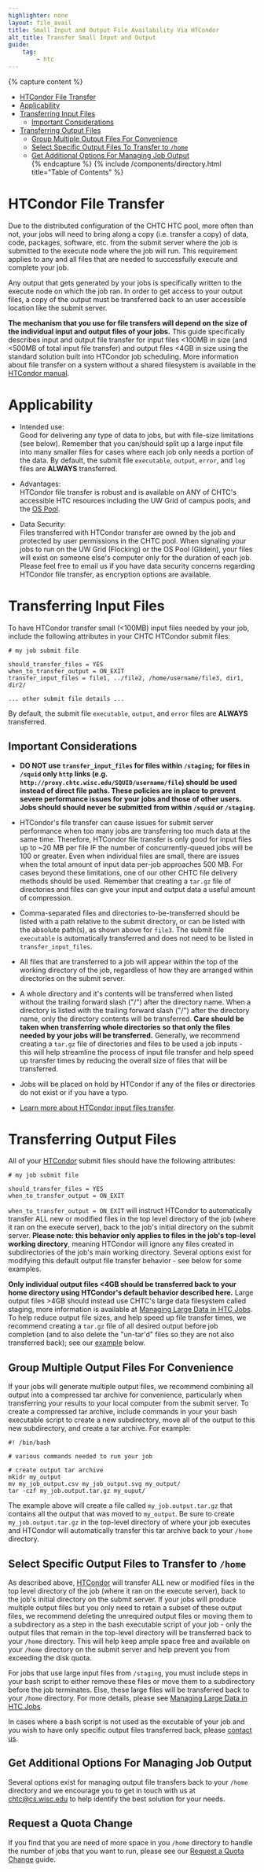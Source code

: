 ```yaml
---
highlighter: none
layout: file_avail
title: Small Input and Output File Availability Via HTCondor
alt_title: Transfer Small Input and Output
guide:
    tag:
        - htc
---
```


{% capture content %}
* [HTCondor File Transfer](#transfer)   
* [Applicability](#Appli)    
* [Transferring Input Files](#input)   
    * [Important Considerations](#important-considerations)   
* [Transferring Output Files](#output)    
    * [Group Multiple Output Files For Convenience](#group)    
    * [Select Specific Output Files To Transfer to `/home`](#select)    
    * [Get Additional Options For Managing Job Output](#help)    
{% endcapture %}
{% include /components/directory.html title="Table of Contents" %}

<span name="transfer"></span>

# HTCondor File Transfer

Due to the distributed configuration of the CHTC HTC pool, more often than not, 
your jobs will need to bring along a copy (i.e. transfer a copy) of 
data, code, packages, software, etc. from the submit server where the job 
is submitted to the execute node where the job will run. This requirement 
applies to any and all files that are needed to successfully execute and 
complete your job.

Any output that gets generated by your jobs is specifically written to 
the execute node on which the job ran. In order to get access to 
your output files, a copy of the output must be transferred back 
to an user accessible location like the submit server.

**The mechanism that you use for file transfers will depend on the size 
of the individual input and output files of your jobs.** This guide 
specifically describes input and output file transfer for input files 
<100MB in size (and <500MB of total input file transfer) and output 
files <4GB in size using the standard solution built into HTCondor 
job scheduling. More information about file transfer on a system 
without a shared filesystem is available in the 
[HTCondor manual](https://htcondor.readthedocs.io/en/latest/users-manual/file-transfer.html).

<span name="Appli"></span>

# Applicability

* Intended use:  
Good for delivering any type of data to jobs, but with file-size
limitations (see below). Remember that you can/should split up a large
input file into many smaller files for cases where each job only needs a
portion of the data. By default, the submit file `executable`,
`output`, `error`, and `log` files are **ALWAYS** transferred.

* Advantages:  
HTCondor file transfer is robust and is available on ANY of CHTC\'s
accessible HTC resources including the UW Grid of campus pools, and the
<a href="https://osg-htc.org/about/open_science_pool/">OS Pool</a>.

* Data Security:  
Files transferred with HTCondor transfer are owned by the job and
protected by user permissions in the CHTC pool. When signaling your jobs
to run on the UW Grid (Flocking) or the OS Pool (Glidein),
your files will exist on someone else\'s computer only for the duration
of each job. Please feel free to email us if you have data security
concerns regarding HTCondor file transfer, as encryption options are
available.


<span name="input"></span>

# Transferring Input Files

To have HTCondor transfer small (<100MB) input files needed by 
your job, include the following attributes in your CHTC HTCondor submit files:

``` {.sub}
# my job submit file

should_transfer_files = YES
when_to_transfer_output = ON_EXIT
transfer_input_files = file1, ../file2, /home/username/file3, dir1, dir2/

... other submit file details ...

```

By default, the submit file `executable`, `output`, and
`error` files are **ALWAYS** transferred. 

## Important Considerations

-   **DO NOT use `transfer_input_files` for files within `/staging`;**
    **for files in `/squid` only `http` links (e.g. `http://proxy.chtc.wisc.edu/SQUID/username/file`) should be 
    used instead of direct file paths. These policies are in place to prevent severe performance issues for your**
    **jobs and those of other users. Jobs should should never be submitted**
    **from within `/squid` or `/staging`.**
    
-   HTCondor\'s file transfer can cause issues for submit server performance
    when too many jobs are transferring too much data at the same time.
    Therefore, HTCondor file transfer is only good for input files up to
    \~20 MB per file IF the number of concurrently-queued jobs will be 100
    or greater. Even when individual files are small, there are issues when
    the total amount of input data per-job approaches 500 MB. For cases
    beyond these limitations, one of our other CHTC file delivery methods
    should be used. Remember that creating a `tar.gz` file of directories
    and files can give your input and output data a useful amount of
    compression.
    
-   Comma-separated files and directories to-be-transferred should be
    listed with a path relative to the submit directory, or can be
    listed with the absolute path(s), as shown above for `file3`. The
    submit file `executable` is automatically transferred and does not
    need to be listed in `transfer_input_files`.
    
-   All files that are transferred to a job will appear within the top
    of the working directory of the job, regardless of how they are
    arranged within directories on the submit server.
    
-   A whole directory and it\'s contents will be transferred when listed
    without the trailing forward slash (\"/\") after the directory name. When a directory is
    listed with the trailing forward slash (\"/\") after the directory name, only the directory
    contents will be transferred. **Care should be taken when transferring whole directories**
    **so that only the files needed by your jobs will be transferred.** 
    Generally, we recommend creating a `tar.gz` file of directories
    and files to be used a job inputs - this will help streamline the process of input 
    file transfer and help speed up transfer times by reducing the overall size of 
    files that will be transferred.
    
-   Jobs will be placed on hold by HTCondor if any of the files or
    directories do not exist or if you have a typo.
    
-   [Learn more about HTCondor input files transfer](https://htcondor.readthedocs.io/en/latest/users-manual/file-transfer.html#specifying-what-files-to-transfer).

<span name="output"></span>

# Transferring Output Files

All of your <a href="https://htcondor.org">HTCondor</a> submit files should have the following attributes:

``` {.sub}
# my job submit file

should_transfer_files = YES
when_to_transfer_output = ON_EXIT

```

`when_to_transfer_output = ON_EXIT` will instruct HTCondor to automatically transfer 
ALL new or modified files in the top level directory of the job (where it ran on the execute 
server), back to the job's initial directory on the submit server. **Please note: this behavior 
only applies to files in the job's top-level working directory**, meaning HTCondor will ignore 
any files created in subdirectories of the job's main working directory. Several options exist for modifying 
this default output file transfer behavior - see below for some examples.

**Only individual output files <4GB should be transferred back to your home directory 
using HTCondor's default behavior described here.** Large output files >4GB should instead 
use CHTC's large data filesystem called staging, more information is available at 
[Managing Large Data in HTC Jobs](file-avail-largedata.html). To help reduce output file 
sizes, and help speed up file transfer times, we recommend creating a `tar.gz` file of all
desired output before job completion (and to also delete the "un-tar\'d"
files so they are not also transferred back); see our [example](#group) below.

<span name="group"></span>

## Group Multiple Output Files For Convenience

If your jobs will generate multiple output files, we recommend combining all output into a compressed 
tar archive for convenience, particularly when transferring your results to your local computer from 
the submit server. To create a compressed tar archive, include commands in your your bash executable script 
to create a new subdirectory, move all of the output to this new subdirectory, and create a tar archive. 
For example:

``` {.term}
#! /bin/bash

# various commands needed to run your job

# create output tar archive
mkidr my_output
mv my_job_output.csv my_job_output.svg my_output/
tar -czf my_job.output.tar.gz my_ouput/
```

The example above will create a file called `my_job.output.tar.gz` that contains all the output that 
was moved to `my_output`. Be sure to create `my_job.output.tar.gz` in the top-level directory of where 
your job executes and HTCondor will automatically transfer this tar archive back to your `/home` 
directory.

<span name="select"></span>

<h2>Select Specific Output Files to Transfer to <code class="h2">/home</code></h2>

As described above, <a href="https://htcondor.org">HTCondor</a> will transfer ALL new or modified files in the top level 
directory of the job (where it ran on the execute server), back to the job's initial directory 
on the submit server. If your jobs will produce multiple output 
files but you only need to retain a subset of these output files, we recommend deleting the unrequired 
output files or moving them to a subdirectory as a step in the bash 
executable script of your job -  only the output files that remain in the top-level 
directory will be transferred back to your `/home` directory. This will help keep ample 
space free and available on your `/home` directory on the submit server and help prevent 
you from exceeding the disk quota.

For jobs that use large input files from `/staging`, you must include steps in your bash script 
to either remove these files or move them to a subdirectory before the job terminates. Else, 
these large files will be transferred back to your `/home` directory. For more details, please 
see [Managing Large Data in HTC Jobs](file-avail-largedata.html).

In cases where a bash script is not used as the excutable of your job and you wish to have only specific 
output files transferred back, please [contact us](mailto:chtc@cs.wisc.edu).

<span name="help"></span>

## Get Additional Options For Managing Job Output

Several options exist for managing output file transfers back to your `/home` directory and we 
encourage you to get in touch with us at [chtc@cs.wisc.edu](mailto:chtc@cs.wisc.edu) to 
help identify the best solution for your needs.

## Request a Quota Change

If you find that you are need of more space in you `/home` directory to handle the number
of jobs that you want to run, please see our [Request a Quota Change](quota-request) guide.
